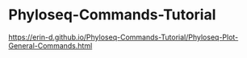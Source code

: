 # Phyloseq-Commands-Tutorial
 
 https://erin-d.github.io/Phyloseq-Commands-Tutorial/Phyloseq-Plot-General-Commands.html
